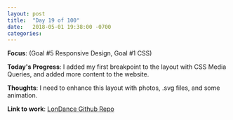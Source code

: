 ```yaml
---
layout: post
title:  "Day 19 of 100"
date:   2018-05-01 19:38:00 -0700
categories: 
---
```


**Focus**: (Goal #5 Responsive Design, Goal #1 CSS)

**Today's Progress**: I added my first breakpoint to the layout with CSS Media Queries, and added more content to the website.

**Thoughts**: I need to enhance this layout with photos, .svg files, and some animation.       

**Link to work**: [LonDance Github Repo](https://github.com/castlemaninc/lon-dance)